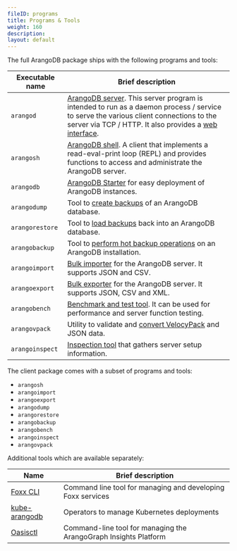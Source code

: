 ```yaml
---
fileID: programs
title: Programs & Tools
weight: 160
description: 
layout: default
---
```

The full ArangoDB package ships with the following programs and tools:

| Executable name | Brief description |
|-----------------|-------------------|
| `arangod`       | [ArangoDB server](arangodb-server/). This server program is intended to run as a daemon process / service to serve the various client connections to the server via TCP / HTTP. It also provides a [web interface](web-interface/).
| `arangosh`      | [ArangoDB shell](arangodb-shell/). A client that implements a read-eval-print loop (REPL) and provides functions to access and administrate the ArangoDB server.
| `arangodb`      | [ArangoDB Starter](arangodb-starter/) for easy deployment of ArangoDB instances.
| `arangodump`    | Tool to [create backups](arangodump/) of an ArangoDB database.
| `arangorestore` | Tool to [load backups](arangorestore/) back into an ArangoDB database.
| `arangobackup`  | Tool to [perform hot backup operations](arangobackup/) on an ArangoDB installation.
| `arangoimport`  | [Bulk importer](arangoimport/) for the ArangoDB server. It supports JSON and CSV.
| `arangoexport`  | [Bulk exporter](arangoexport/) for the ArangoDB server. It supports JSON, CSV and XML.
| `arangobench`   | [Benchmark and test tool](arangobench/). It can be used for performance and server function testing.
| `arangovpack`   | Utility to validate and [convert VelocyPack](arangovpack/) and JSON data.
| `arangoinspect` | [Inspection tool](arangoinspect/) that gathers server setup information.

The client package comes with a subset of programs and tools:

- `arangosh`
- `arangoimport`
- `arangoexport`
- `arangodump`
- `arangorestore`
- `arangobackup`
- `arangobench`
- `arangoinspect`
- `arangovpack`

Additional tools which are available separately:

| Name            | Brief description |
|-----------------|-------------------|
| [Foxx CLI](foxx-cli/) | Command line tool for managing and developing Foxx services
| [kube-arangodb](../deployment/kubernetes/) | Operators to manage Kubernetes deployments
| [Oasisctl](../arangograph/oasisctl/) | Command-line tool for managing the ArangoGraph Insights Platform
